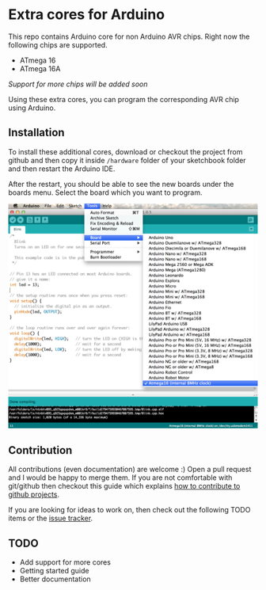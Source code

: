 Extra cores for Arduino
=======================

This repo contains Arduino core for non Arduino AVR chips. Right now the following chips are supported.

- ATmega 16
- ATmega 16A

_Support for more chips will be added soon_

Using these extra cores, you can program the corresponding AVR chip using Arduino.

Installation
-------------

To install these additional cores, download or checkout the project from github and then copy it inside `/hardware` folder of your sketchbook folder and then restart the Arduino IDE.

After the restart, you should be able to see the new boards under the boards menu. Select the board which you want to program.

![](arduino-extra-core.png)

Contribution
-------------

All contributions (even documentation) are welcome :) Open a pull request and I would be happy to merge them. If you are not comfortable with git/github then checkout this guide which explains [how to contribute to github projects](http://sudarmuthu.com/blog/contributing-to-project-hosted-in-github).

If you are looking for ideas to work on, then check out the following TODO items or the [issue tracker](https://github.com/sudar/arduino-extra-cores/issues).

TODO
----

- Add support for more cores
- Getting started guide
- Better documentation
